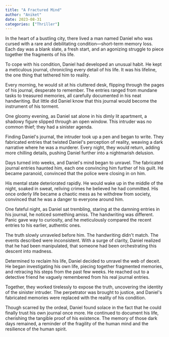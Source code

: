 ```yaml
---
title: "A Fractured Mind"
author: "Aniket"
date: 2023-08-31
categories: ["Thriller"]
---
```


In the heart of a bustling city, there lived a man named Daniel who was cursed with a rare and debilitating condition—short-term memory loss. Each day was a blank slate, a fresh start, and an agonizing struggle to piece together the fragments of his life.

To cope with his condition, Daniel had developed an unusual habit. He kept a meticulous journal, chronicling every detail of his life. It was his lifeline, the one thing that tethered him to reality.

Every morning, he would sit at his cluttered desk, flipping through the pages of his journal, desperate to remember. The entries ranged from mundane tasks to treasured memories, all carefully documented in his neat handwriting. But little did Daniel know that this journal would become the instrument of his torment.

One gloomy evening, as Daniel sat alone in his dimly lit apartment, a shadowy figure slipped through an open window. This intruder was no common thief; they had a sinister agenda.

Finding Daniel's journal, the intruder took up a pen and began to write. They fabricated entries that twisted Daniel's perception of reality, weaving a dark narrative where he was a murderer. Every night, they would return, adding more chilling details, pushing Daniel further into a nightmarish delusion.

Days turned into weeks, and Daniel's mind began to unravel. The fabricated journal entries haunted him, each one convincing him further of his guilt. He became paranoid, convinced that the police were closing in on him.

His mental state deteriorated rapidly. He would wake up in the middle of the night, soaked in sweat, reliving crimes he believed he had committed. His once orderly life became a chaotic mess as he withdrew from society, convinced that he was a danger to everyone around him.

One fateful night, as Daniel sat trembling, staring at the damning entries in his journal, he noticed something amiss. The handwriting was different. Panic gave way to curiosity, and he meticulously compared the recent entries to his earlier, authentic ones.

The truth slowly unraveled before him. The handwriting didn't match. The events described were inconsistent. With a surge of clarity, Daniel realized that he had been manipulated, that someone had been orchestrating this descent into madness.

Determined to reclaim his life, Daniel decided to unravel the web of deceit. He began investigating his own life, piecing together fragmented memories, and retracing his steps from the past few weeks. He reached out to a detective friend he vaguely remembered from his real journal entries.

Together, they worked tirelessly to expose the truth, uncovering the identity of the sinister intruder. The perpetrator was brought to justice, and Daniel's fabricated memories were replaced with the reality of his condition.

Though scarred by the ordeal, Daniel found solace in the fact that he could finally trust his own journal once more. He continued to document his life, cherishing the tangible proof of his existence. The memory of those dark days remained, a reminder of the fragility of the human mind and the resilience of the human spirit.